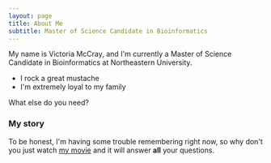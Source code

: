 ```yaml
---
layout: page
title: About Me
subtitle: Master of Science Candidate in Bioinformatics
---
```


My name is Victoria McCray, and I'm currently a Master of Science Candidate in Bioinformatics at Northeastern University.

- I rock a great mustache
- I'm extremely loyal to my family

What else do you need?

### My story

To be honest, I'm having some trouble remembering right now, so why don't you just watch [my movie](https://en.wikipedia.org/wiki/The_Princess_Bride_%28film%29) and it will answer **all** your questions.
